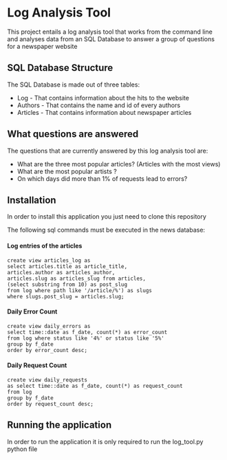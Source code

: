 # Log Analysis Tool

This project entails a log analysis tool that works from the command line and analyses data from an SQL Database to answer a group of questions for a newspaper website

## SQL Database Structure

The SQL Database is made out of three tables:

* Log - That contains information about the hits to the website
* Authors - That contains the name and id of every authors
* Articles - That contains information about newspaper articles


## What questions are answered

The questions that are currently answered by this log analysis tool are:

* What are the three most popular articles? (Articles with the most views)
* What are the most popular artists ?
* On which days did more than 1% of requests lead to errors?

## Installation

In order to install this application you just need to clone this repository

The following sql commands must be executed in the  news database:

#### Log entries of the articles

```
create view articles_log as
select articles.title as article_title,
articles.author as articles_author,
articles.slug as articles_slug from articles,
(select substring from 10) as post_slug
from log where path like '/article/%') as slugs
where slugs.post_slug = articles.slug;

```
#### Daily Error Count

```
create view daily_errors as
select time::date as f_date, count(*) as error_count
from log where status like '4%' or status like '5%'
group by f_date
order by error_count desc;
```

#### Daily Request Count

```
create view daily_requests
as select time::date as f_date, count(*) as request_count
from log
group by f_date
order by request_count desc;
```

## Running the application

In order to run the application it is only required to run the
log_tool.py python file
